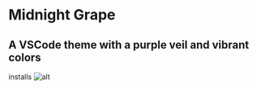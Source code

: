 # Midnight Grape

## A VSCode theme with a purple veil and vibrant colors

installs
![alt](https://github.com/jzhupan/vscode-theme.git)
